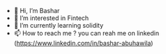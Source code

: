 - 👋 Hi, I’m Bashar
- 👀 I’m interested in Fintech
- 🌱 I’m currently learning solidity
- 📫 How to reach me ? you can reah me on linkedin (https://www.linkedin.com/in/bashar-abuhawila)

<!---
ahbashar/ahbashar is a ✨ special ✨ repository because its `README.md` (this file) appears on your GitHub profile.
You can click the Preview link to take a look at your changes.
--->
